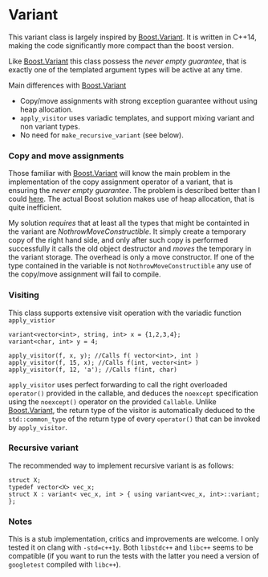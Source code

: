 # Variant

This variant class is largely inspired by [Boost.Variant](http://www.boost.org/doc/libs/1_57_0/doc/html/variant.html). It is written in C++14, making the code significantly more compact than the boost version.

Like [Boost.Variant](http://www.boost.org/doc/libs/1_57_0/doc/html/variant.html) this class possess the *never empty guarantee*, that is exactly one of the templated argument types will be active at any time.

Main differences with [Boost.Variant](http://www.boost.org/doc/libs/1_57_0/doc/html/variant.html)
   - Copy/move assignments with strong exception guarantee without using heap allocation.
   - `apply_visitor` uses variadic templates, and support mixing variant and non variant types.
   - No need for `make_recursive_variant` (see below).
 
### Copy and move assignments

Those familiar with <a href=http://www.boost.org/doc/libs/1_57_0/doc/html/variant.html>Boost.Variant</a> will know the main problem in the implementation of the copy assignment operator of a variant, that is ensuring the *never empty guarantee*. The problem is described better than I could [here](http://www.boost.org/doc/libs/1_57_0/doc/html/variant/design.html#variant.design.never-empty). The actual Boost solution makes use of heap allocation, that is quite inefficient.

My solution *requires* that at least all the types that might be containted in the variant are *NothrowMoveConstructible*. It simply create a temporary copy of the right hand side, and only after such copy is performed successfully it calls the old object destructor and *moves* the temporary in the variant storage. The overhead is only a move constructor. If one of the type contained in the variable is not `NothrowMoveConstructible` any use of the copy/move assignment will fail to compile.

### Visiting

This class supports extensive visit operation with the variadic function `apply_vistior`

    variant<vector<int>, string, int> x = {1,2,3,4};
    variant<char, int> y = 4;
    
    apply_visitor(f, x, y); //Calls f( vector<int>, int )
    apply_visitor(f, 15, x); //Calls f(int, vector<int> )
    apply_visitor(f, 12, 'a'); //Calls f(int, char)

 `apply_visitor` uses perfect forwarding to call the right overloaded `operator()` provided in the callable, and deduces the `noexcept` specification using the `noexcept()` operator on the provided `Callable`. Unlike [Boost.Variant](http://www.boost.org/doc/libs/1_57_0/doc/html/variant/design.html#variant.design.never-empty), the return type of the visitor is automatically deduced to the `std::common_type` of the return type of every  `operator()` that can be invoked by `apply_visitor`.
 
 ### Recursive variant
 
 The recommended way to implement recursive variant is as follows:

    struct X;
    typedef vector<X> vec_x;
    struct X : variant< vec_x, int > { using variant<vec_x, int>::variant; };

### Notes
This is a stub implementation, critics and improvements are welcome. I only tested it on clang with `-std=c++1y`. Both `libstdc++` and `libc++` seems to be compatible (if you want to run the tests with the latter you need a version of `googletest` compiled with `libc++`).

